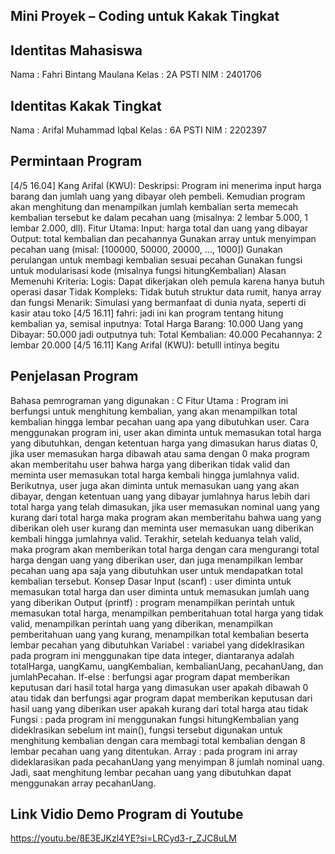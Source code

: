 ## Mini Proyek – Coding untuk Kakak Tingkat
## Identitas Mahasiswa
Nama	: Fahri Bintang Maulana
Kelas	: 2A PSTI
NIM	: 2401706
## Identitas Kakak Tingkat
Nama	: Arifal Muhammad Iqbal
Kelas	: 6A PSTI
NIM	: 2202397
## Permintaan Program
[4/5 16.04] Kang Arifal (KWU): Deskripsi: Program ini menerima input harga barang dan jumlah uang yang dibayar oleh pembeli. Kemudian program akan menghitung dan menampilkan jumlah kembalian serta memecah kembalian tersebut ke dalam pecahan uang (misalnya: 2 lembar 5.000, 1 lembar 2.000, dll). Fitur Utama: Input: harga total dan uang yang dibayar Output: total kembalian dan pecahannya Gunakan array untuk menyimpan pecahan uang (misal: [100000, 50000, 20000, ..., 1000]) Gunakan perulangan untuk membagi kembalian sesuai pecahan Gunakan fungsi untuk modularisasi kode (misalnya fungsi hitungKembalian) Alasan Memenuhi Kriteria: Logis: Dapat dikerjakan oleh pemula karena hanya butuh operasi dasar Tidak Kompleks: Tidak butuh struktur data rumit, hanya array dan fungsi Menarik: Simulasi yang bermanfaat di dunia nyata, seperti di kasir atau toko 
[4/5 16.11] fahri: jadi ini kan program tentang hitung kembalian ya, semisal inputnya: Total Harga Barang: 10.000 Uang yang Dibayar: 50.000 jadi outputnya tuh: Total Kembalian: 40.000 Pecahannya: 2 lembar 20.000 
[4/5 16.11] Kang Arifal (KWU): betulll intinya begitu




## Penjelasan Program
Bahasa pemrograman yang digunakan : C
Fitur Utama :
Program ini berfungsi untuk menghitung kembalian, yang akan menampilkan total kembalian hingga lembar pecahan uang apa yang dibutuhkan user.
Cara menggunakan program ini, user akan diminta untuk memasukan total harga yang dibutuhkan, dengan ketentuan harga yang dimasukan harus diatas 0, jika user memasukan harga dibawah atau sama dengan 0 maka program akan memberitahu user bahwa harga yang diberikan tidak valid dan meminta user memasukan total harga kembali hingga jumlahnya valid.
Berikutnya, user juga akan diminta untuk memasukan uang yang akan dibayar, dengan ketentuan uang yang dibayar jumlahnya harus lebih dari total harga yang telah dimasukan, jika user memasukan nominal uang yang kurang dari total harga maka program akan memberitahu bahwa uang yang diberikan oleh user kurang dan meminta user memasukan uang diberikan kembali hingga jumlahnya valid.
Terakhir, setelah keduanya telah valid, maka program akan memberikan total harga dengan cara mengurangi total harga dengan uang yang diberikan user, dan juga menampilkan lembar pecahan uang apa saja yang dibutuhkan user untuk mendapatkan total kembalian tersebut.
Konsep Dasar
Input (scanf) : user diminta untuk memasukan total harga dan user diminta untuk memasukan jumlah uang yang diberikan 
Output (printf)  : program menampilkan perintah untuk memasukan total harga, menampilkan pemberitahuan total harga yang tidak valid, menampilkan perintah uang yang diberikan, menampilkan pemberitahuan uang yang kurang, menampilkan total kembalian beserta lembar pecahan yang dibutuhkan
Variabel : variabel yang dideklrasikan pada program ini menggunakan tipe data integer, diantaranya adalah totalHarga, uangKamu, uangKembalian, kembalianUang, pecahanUang, dan jumlahPecahan.
If-else : berfungsi agar program dapat memberikan keputusan dari hasil total harga yang dimasukan user apakah dibawah 0 atau tidak dan berfungsi agar program dapat memberikan keputusan dari hasil uang yang diberikan user apakah kurang dari total harga atau tidak
Fungsi : pada program ini menggunakan fungsi hitungKembalian yang dideklrasikan sebelum int main(), fungsi tersebut digunakan untuk menghitung kembalian dengan cara membagi total kembalian dengan 8 lembar pecahan uang yang ditentukan.
Array : pada program ini array dideklarasikan pada pecahanUang yang menyimpan 8 jumlah nominal uang. Jadi, saat menghitung lembar pecahan uang yang dibutuhkan dapat menggunakan  array pecahanUang.

## Link Vidio Demo Program di Youtube
https://youtu.be/8E3EJKzl4YE?si=LRCyd3-r_ZJC8uLM
